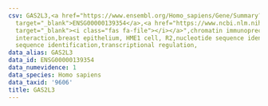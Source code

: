 ```yaml
---
csv: GAS2L3,<a href="https://www.ensembl.org/Homo_sapiens/Gene/Summary?db=core;g=ENSG00000139354"
  target="_blank">ENSG00000139354</a>,<a href="https://www.ncbi.nlm.nih.gov/pubmed/22863008"
  target="_blank"><i class="fas fa-file"></i></a>",chromatin immunoprecipitation assay,direct
  interaction,breast epithelium, HME1 cell, R2,nucleotide sequence identification,nucleotide
  sequence identification,transcriptional regulation,
data_alias: GAS2L3
data_id: ENSG00000139354
data_numevidence: 1
data_species: Homo sapiens
data_taxid: '9606'
title: GAS2L3
---
```


